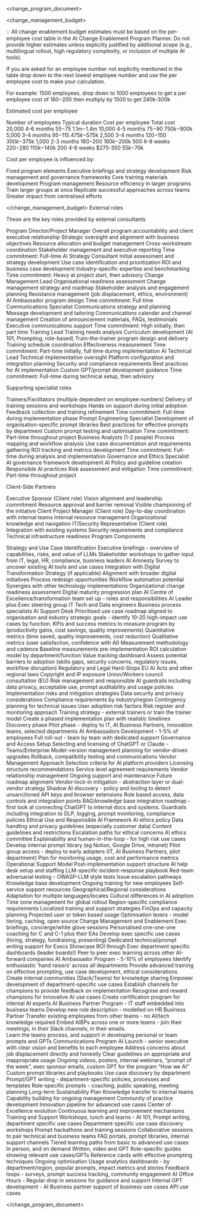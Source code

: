 <change_program_document>

<change_management_budget>

💡 All change enablement budget estimates must be based on the per-employee cost table in the AI Change Enablement Program Planner. Do not provide higher estimates unless explicitly justified by additional scope (e.g., multilingual rollout, high regulatory complexity, or inclusion of multiple AI tools).

If you are asked for an employee number not explicitly mentioned in the table drop down to the next lowest employee number and use the per employee cost to make your calculation.

For example: 1500 employees, drop down to 1000 employees to get a per employee cost of $160-$200 then multiply by 1500 to get 240k-300k

Estimated cost per employee


Number of employees
Typical duration
Cost per employee
Total cost
20,000
4-6 months
$55-$75
$1.1m-$1.4m
10,000
4-5 months
$75-$90
$750k-$900k
5,000
3-4 months
$95-$115
$475k-$575k
2,500
3-4 months
$120-$150
$300k-$375k
1,000
2-3 months
$160-$200
$160k-$200k
500
6-8 weeks
$220-$280
$110k-$140k
200
4-6 weeks
$275-350
$55k-$70k


Cost per employee is influenced by:

Fixed program elements
Executive briefings and strategy development
Risk management and governance frameworks
Core training materials development
Program management
Resource efficiency in larger programs
Train larger groups at once
Replicate successful approaches across teams
Greater impact from centralised efforts

</change_management_budget>
External roles

These are the key roles provided by external consultants

Program Director/Project Manager
Overall program accountability and client executive relationship
Strategic oversight and alignment with business objectives
Resource allocation and budget management
Cross-workstream coordination
Stakeholder management and executive reporting
Time commitment: Full-time
AI Strategy Consultant
Initial assessment and strategy development
Use case identification and prioritization
ROI and business case development
Industry-specific expertise and benchmarking
Time commitment: Heavy at project start, then advisory
Change Management Lead
Organisational readiness assessment
Change management strategy and roadmap
Stakeholder analysis and engagement planning
Resistance management (job displacement, ethics, environment)
AI Ambassador program design
Time commitment: Full time
Communications Specialist
Communications strategy and planning
Message development and tailoring
Communications calendar and channel management
Creation of announcement materials, FAQs, testimonials
Executive communications support
Time commitment: High initially, then part time
Training Lead
Training needs analysis
Curriculum development (AI 101, Prompting, role-based)
Train-the-trainer program design and delivery
Training schedule coordination
Effectiveness measurement
Time commitment: Part-time initially, full time during implementation
AI Technical Lead
Technical implementation oversight
Platform configuration and integration planning
Security and compliance requirements
Best practices for AI implementation
Custom GPT/prompt development guidance
Time commitment: Full-time during technical setup, then advisory

Supporting specialist roles

Trainers/Facilitators (multiple dependent on employee numbers)
Delivery of training sessions and workshops
Hands on support during initial adoption
Feedback collection and training refinement
Time commitment: Full-time during implementation phase
Prompt Engineering Specialist
Development of organisation-specific prompt libraries
Best practices for effective prompts by department
Custom prompt testing and optimisation
Time commitment: Part-time throughout project
Business Analysts (1-2 people)
Process mapping and workflow analysis
Use case documentation and requirements gathering
ROI tracking and metrics development
Time commitment: Full-time during analysis and implementation
Governance and Ethics Specialist
AI governance framework development
AI Policy and guideline creation
Responsible AI practices
Risk assessment and mitigation
Time commitment: Part-time throughout project

Client-Side Partners

Executive Sponsor (Client role)
Vision alignment and leadership commitment
Resource approval and barrier removal
Visible championing of the initiative
Client Project Manager (Client role)
Day-to-day coordination with internal teams
Internal resource management
Organizational knowledge and navigation
IT/Security Representative (Client role)
Integration with existing systems
Security requirements and compliance
Technical infrastructure readiness
Program Components

Strategy and Use Case Identification
Executive briefings - overview of capabilities, risks, and value of LLMs
Stakeholder workshops to gather input from IT, legal, HR, compliance, business leaders
AI Amnesty Survey to uncover existing AI tools and use cases
Integration with Digital Transformation Strategy (if applicable)
Alignment with broader digital initiatives
Process redesign opportunities
Workflow automation potential
Synergies with other technology implementations
Organizational change readiness assessment
Digital maturity progression plan
AI Centre of Excellence/transformation team set up - roles and responsibilities
AI Leader plus Exec steering group
IT
Tech and Data engineers
Business process specialists
AI Support Desk
Prioritised use case roadmap aligned to organisation and industry strategic goals - identify 10-20 high-impact use cases by function.
KPIs and success metrics to measure program by (productivity gains, cost savings, quality improvements)
Quantitative metrics (time saved, quality improvements, cost reduction)
Qualitative metrics (user satisfaction, confidence with AI)
Measurement methodology and cadence
Baseline measurements pre-implementation
ROI calculation model by department/function
Value tracking dashboard
Assess potential barriers to adoption (skills gaps, security concerns, regulatory issues, workflow disruption)
Regulatory and Legal Hard-Stops
EU AI Acts and other regional laws
Copyright and IP exposure
Union/Workers council consultation (EU)
Risk management and responsible AI guardrails including data privacy, acceptable use, prompt auditability and usage policies
Implementation risks and mitigation strategies
Data security and privacy considerations
Compliance requirements by industry/region
Contingency planning for technical issues
User adoption risk factors
Risk register and monitoring approach
Training strategy - external trainers or train the trainer model
Create a phased implementation plan with realistic timelines
Discovery phase
Pilot phase - deploy to IT, AI Business Partners, innovation teams, selected departments
AI Ambassadors Development - 1-5% of employees
Full roll-out - team by team with dedicated support
Governance and Access Setup
Selecting and licensing of ChatGPT or Claude - Teams/Enterprise
Model-version management planning for vendor-driven upgrades
Rollback, compatibility testing and communications
Vendor Management Approach
Selection criteria for AI platform providers
Licensing structure recommendations
Service level agreement requirements
Vendor relationship management
Ongoing support and maintenance
Future roadmap alignment
Vendor-lock-in mitigation - abstraction layer or dual-vendor strategy
Shadow AI discovery - policy and tooling to detect unsanctioned API keys and browser extensions
Role based access, data controls and integration points
RAG/knowledge base integration roadmap - first look at connecting ChatGPT to internal docs and systems.
Guardrails including integration to DLP, logging, prompt monitoring, compliance policies
Ethical Use and Responsible AI Framework
AI ethics policy
Data handling and privacy guidelines (especially customer data)
Content guidelines and restrictions
Escalation paths for ethical concerns
AI ethics committee
Explainability and human-in-the-loop - for high risk use cases
Develop internal prompt library (eg Notion, Google Drive, intranet)
Pilot group access - deploy to early adopters (IT, AI Business Partners, pilot department)
Plan for monitoring usage, cost and performance metrics
Operational Support Model
Post-implementation support structure
AI help desk setup and staffing
LLM-specific incident-response playbook
Red-team adversarial testing - OWASP-LLM style tests
Issue escalation pathways
Knowledge base development
Ongoing training for new employees
Self-service support resources
Geographical/Regional considerations
Adaptation for multiple languages/locales
Cultural differences in AI adoption
Time zone management for global rollout
Region-specific compliance requirements
Localized training and support strategies
FinOps and capacity planning
Projected user or token based usage
Optimisation levers - model tiering, caching, open source
Change Management and Enablement
Exec briefings, concierge/white glove sessions
Personalised one-one-one coaching for C and C-1 plus their EAs
Develop exec specific use cases (hiring, strategy, fundraising, presenting)
Dedicated technical/prompt writing support for Execs
Showcase ROI through Exec department specific dashboards (leader boards!)
Peer to peer exec learning across other AI-forward companies
AI Ambassador Program - 5-10% of employees
Identify enthusiastic ‘hand raisers’ across all departments
Provide advanced training on effective prompting, use case development, ethical considerations
Create internal communities (Slack/Teams) for knowledge sharing
Empower development of department-specific use cases
Establish channels for champions to provide feedback on implementation
Recognise and reward champions for innovative AI use cases
Create certification program for internal AI experts
AI Business Partner Program - IT staff embedded into business teams
Develop new role description - modelled on HR Business Partner
Transfer existing employees from other teams - no AI/tech knowledge required
Embed AIBPs across one or more teams - join their meetings, in their Slack channels, in their emails.  
Learn the teams process, and support in developing personal or team prompts and GPTs
Communications Program
AI Launch - senior executive with clear vision and benefits to each employee
Address concerns about job displacement directly and honestly
Clear guidelines on appropriate and inappropriate usage
Ongoing videos, posters, internal webinars, “prompt of the week”, exec sponsor emails, custom GPT for the program “How we AI”
Custom prompt libraries and playbooks
Use case discovery by department
Prompt/GPT writing - department-specific policies, processes and templates
Role-specific prompts - coaching, public speaking, meeting planning
Long-term Sustainability Plan
Knowledge transfer to internal teams
Capability building for ongoing management
Community of practice development
Innovation pipeline for advanced use cases
Center of Excellence evolution
Continuous learning and improvement mechanisms
Training and Support
Workshops, lunch and learns - AI 101, Prompt writing, department specific use cases
Department-specific use case discovery workshops
Prompt hackathons and training sessions
Collaborative sessions to pair technical and business teams
FAQ portals, prompt libraries, internal support channels
Tiered learning paths from basic to advanced use cases
In person, and on demand
Written, video and GPT
Role-specific guides showing relevant use cases/GPTs
Reference cards with effective prompting techniques
Ongoing optimisation
Usage analytics dashboards - by department/region, popular prompts, impact metrics and stories
Feedback loops - surveys, prompt success tracking, community engagement
AI Office Hours - Regular drop in sessions for guidance and support
Internal GPT development - AI Business partner support of business use cases
API use cases


</change_program_document>
